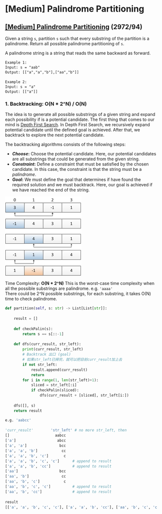 # \[Medium\] Palindrome Partitioning

## [\[Medium\] Palindrome Partitioning](https://leetcode.com/problems/palindrome-partitioning/)  \(2972/94\)

Given a string `s`, partition `s` such that every substring of the partition is a palindrome. Return all possible palindrome partitioning of `s`.

A palindrome string is a string that reads the same backward as forward.

```text
Example 1:
Input: s = "aab"
Output: [["a","a","b"],["aa","b"]]

Example 2:
Input: s = "a"
Output: [["a"]]
```

### 1. Backtracking: O\(N \* 2^N\) / O\(N\)

The idea is to generate all possible substrings of a given string and expand each possibility if is a potential candidate. The first thing that comes to our mind is [Depth First Search](https://en.wikipedia.org/wiki/Depth-first_search). In Depth First Search, we recursively expand potential candidate until the defined goal is achieved. After that, we backtrack to explore the next potential candidate.

The backtracking algorithms consists of the following steps:

* _**Choose**_**:** Choose the potential candidate. Here, our potential candidates are all substrings that could be generated from the given string.
* _**Constraint**_**:** Define a constraint that must be satisfied by the chosen candidate. In this case, the constraint is that the string must be a _palindrome_.
* _**Goal**_**:** We must define the goal that determines if have found the required solution and we must backtrack. Here, our goal is achieved if we have reached the end of the string.

![](../.gitbook/assets/image%20%289%29.png)

Time Complexity: **O\(N \* 2^N\)**  This is the worst-case time complexity when all the possible substrings are palindrome. e.g. `'aaaa'`  
There could be 2^N possible substrings, for each substring, it takes O\(N\) time to check palindrome.  

```python
def partition(self, s: str) -> List[List[str]]:

    result = []

    def checkPalin(s):
        return s == s[::-1]

    def dfs(curr_result, str_left):
        print(curr_result, str_left)
        # Backtrack 出口 (goal)
        # 如果str_left已掃完，就可以把目前curr_result加上去
        if not str_left:
            result.append(curr_result)
            return            
        for i in range(1, len(str_left)+1):
            sliced = str_left[:i]
            if checkPalin(sliced):
                dfs(curr_result + [sliced], str_left[i:])

    dfs([], s)
    return result
```

```python
e.g. 'aabcc'

'curr_result'        'str_left' # no more str_left, then
[]                     aabcc
['a']                   abcc
['a', 'a']               bcc
['a', 'a', 'b']           cc
['a', 'a', 'b', 'c']       c     
['a', 'a', 'b', 'c', 'c']      # append to result
['a', 'a', 'b', 'cc']          # append to result
['aa']                   bcc
['aa', 'b']               cc
['aa', 'b', 'c']           c
['aa', 'b', 'c', 'c']          # append to result
['aa', 'b', 'cc']              # append to result

result
[['a', 'a', 'b', 'c', 'c'], ['a', 'a', 'b', 'cc'], ['aa', 'b', 'c', 'c'], ['aa', 'b', 'cc']]
```

